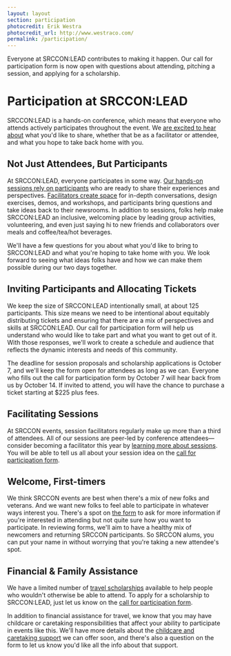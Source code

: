 ```yaml
---
layout: layout
section: participation
photocredit: Erik Westra
photocredit_url: http://www.westraco.com/
permalink: /participation/
---
```


Everyone at SRCCON:LEAD contributes to making it happen. Our call for participation form is now open with questions about attending, pitching a session, and applying for a scholarship.

# Participation at SRCCON:LEAD

SRCCON:LEAD is a hands-on conference, which means that everyone who attends actively participates throughout the event. We [are excited to hear about](/participation/form) what you'd like to share, whether that be as a facilitator or attendee, and what you hope to take back home with you. 

## Not Just Attendees, But Participants

At SRCCON:LEAD, everyone participates in some way. [Our hands-on sessions rely on participants](/sessions/about) who are ready to share their experiences and perspectives. [Facilitators create space](/sessions/about#facilitators) for in-depth conversations, design exercises, demos, and workshops, and participants bring questions and take ideas back to their newsrooms. In addition to sessions, folks help make SRCCON:LEAD an inclusive, welcoming place by leading group activities, volunteering, and even just saying hi to new friends and collaborators over meals and coffee/tea/hot beverages.

We'll have a few questions for you about what you'd like to bring to SRCCON:LEAD and what you're hoping to take home with you. We look forward to seeing what ideas folks have and how we can make them possible during our two days together.

## Inviting Participants and Allocating Tickets

We keep the size of SRCCON:LEAD intentionally small, at about 125 participants. This size means we need to be intentional about equitably distributing tickets and ensuring that there are a mix of perspectives and skills at SRCCON:LEAD. Our call for participation form will help us understand who would like to take part and what you want to get out of it. With those responses, we'll work to create a schedule and audience that reflects the dynamic interests and needs of this community.

The deadline for session proposals and scholarship applications is October 7, and we'll keep the form open for attendees as long as we can. Everyone who fills out the call for participation form by October 7 will hear back from us by October 14. If invited to attend, you will have the chance to purchase a ticket starting at $225 plus fees.

## Facilitating Sessions

At SRCCON events, session facilitators regularly make up more than a third of attendees. All of our sessions are peer-led by conference attendees—consider becoming a facilitator this year by [learning more about sessions](/program). You will be able to tell us all about your session idea on the [call for participation form](/participation/form).

## Welcome, First-timers

We think SRCCON events are best when there's a mix of new folks and veterans. And we want new folks to feel able to participate in whatever ways interest you. There's a spot on [the form](/participation/form) to ask for more information if you're interested in attending but not quite sure how you want to participate. In reviewing forms, we'll aim to have a healthy mix of newcomers and returning SRCCON participants. So SRCCON alums, you can put your name in without worrying that you're taking a new attendee's spot.

## Financial & Family Assistance

We have a limited number of [travel scholarships](/scholarships) available to help people who wouldn't otherwise be able to attend. To apply for a scholarship to SRCCON:LEAD, just let us know on the [call for participation form](/participation/form).

In addition to financial assistance for travel, we know that you may have childcare or caretaking responsibilities that affect your ability to participate in events like this. We'll have more details about the [childcare and caretaking support](/childcare) we can offer soon, and there's also a question on the form to let us know you'd like all the info about that support.
